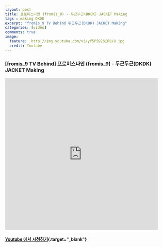 ```yaml
---
layout: post
title: 프로미스나인 (fromis_9) - 두근두근(DKDK) JACKET Making
tags : making DKDK
excerpt: "fromis_9 TV Behind 두근두근(DKDK) JACKET Making"
categories: [video]
comments: true
image:
  feature:  http://img.youtube.com/vi/yf5P592SiR0/0.jpg
  credit: Youtube
---
```


### [fromis_9 TV Behind] 프로미스나인 (fromis_9) - 두근두근(DKDK) JACKET Making 

<iframe width="100%" height="500" src="https://www.youtube.com/embed/yf5P592SiR0?rel=0" frameborder="0" allow="autoplay; encrypted-media" allowfullscreen></iframe>

#### [Youtube 에서 시청하기](https://www.youtube.com/watch?v=yf5P592SiR0){:target="_blank"}
